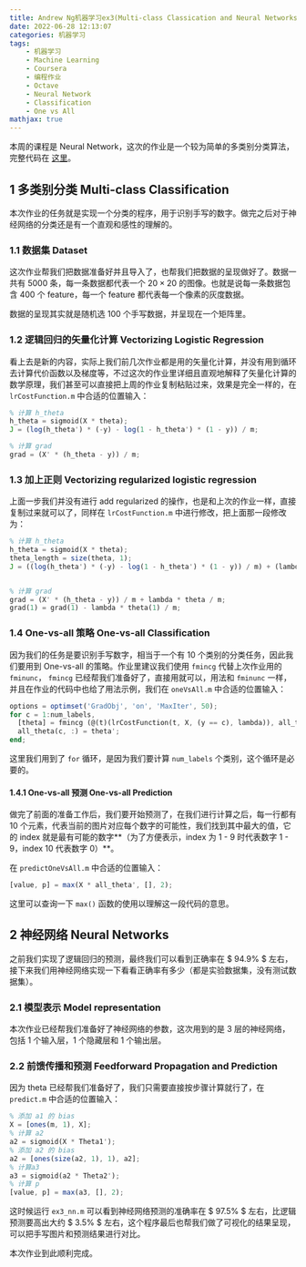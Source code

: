 ```yaml
---
title: Andrew Ng机器学习ex3(Multi-class Classication and Neural Networks)编程作业
date: 2022-06-28 12:13:07
categories: 机器学习
tags:
    - 机器学习
    - Machine Learning
    - Coursera
    - 编程作业
    - Octave
    - Neural Network
    - Classification
    - One vs All
mathjax: true
---
```


本周的课程是 Neural Network，这次的作业是一个较为简单的多类别分类算法，完整代码在 [这里](https://github.com/Jortana/coursera-machine-learning/tree/main/ex3-octave)。

<!-- more -->

## 1 多类别分类 Multi-class Classification

本次作业的任务就是实现一个分类的程序，用于识别手写的数字。做完之后对于神经网络的分类还是有一个直观和感性的理解的。

### 1.1 数据集 Dataset

这次作业帮我们把数据准备好并且导入了，也帮我们把数据的呈现做好了。数据一共有 5000 条，每一条数据都代表一个 $20 \times 20$ 的图像。也就是说每一条数据包含 400 个 feature，每一个 feature 都代表每一个像素的灰度数据。

数据的呈现其实就是随机选 100 个手写数据，并呈现在一个矩阵里。

### 1.2 逻辑回归的矢量化计算 Vectorizing Logistic Regression

看上去是新的内容，实际上我们前几次作业都是用的矢量化计算，并没有用到循环去计算代价函数以及梯度等，不过这次的作业里详细且直观地解释了矢量化计算的数学原理，我们甚至可以直接把上周的作业复制粘贴过来，效果是完全一样的，在 `lrCostFunction.m` 中合适的位置输入：

```Octave
% 计算 h_theta
h_theta = sigmoid(X * theta);
J = (log(h_theta') * (-y) - log(1 - h_theta') * (1 - y)) / m;

% 计算 grad
grad = (X' * (h_theta - y)) / m;
```

### 1.3 加上正则 Vectorizing regularized logistic regression

上面一步我们并没有进行 add regularized 的操作，也是和上次的作业一样，直接复制过来就可以了，同样在  `lrCostFunction.m` 中进行修改，把上面那一段修改为：

```Octave
% 计算 h_theta
h_theta = sigmoid(X * theta);
theta_length = size(theta, 1);
J = ((log(h_theta') * (-y) - log(1 - h_theta') * (1 - y)) / m) + (lambda * theta(2:theta_length)' * theta(2:theta_length) / (2 * m));


% 计算 grad
grad = (X' * (h_theta - y)) / m + lambda * theta / m;
grad(1) = grad(1) - lambda * theta(1) / m;
```

### 1.4 One-vs-all 策略 One-vs-all Classification

因为我们的任务是要识别手写数字，相当于一个有 10 个类别的分类任务，因此我们要用到 One-vs-all 的策略。作业里建议我们使用 `fmincg` 代替上次作业用的 `fminunc`， `fmincg` 已经帮我们准备好了，直接用就可以，用法和 `fminunc` 一样，并且在作业的代码中也给了用法示例，我们在 `oneVsAll.m` 中合适的位置输入：

```Octave
options = optimset('GradObj', 'on', 'MaxIter', 50);
for c = 1:num_labels,
  [theta] = fmincg (@(t)(lrCostFunction(t, X, (y == c), lambda)), all_theta(c, :)', options);
  all_theta(c, :) = theta';
end;
```

这里我们用到了 `for` 循环，是因为我们要计算 `num_labels` 个类别，这个循环是必要的。

#### 1.4.1 One-vs-all 预测 One-vs-all Prediction

做完了前面的准备工作后，我们要开始预测了，在我们进行计算之后，每一行都有 10 个元素，代表当前的图片对应每个数字的可能性，我们找到其中最大的值，它的 index 就是最有可能的数字**（为了方便表示，index 为 1 - 9 时代表数字 1 - 9，index 10 代表数字 0）**。

在 `predictOneVsAll.m` 中合适的位置输入：

```Octave
[value, p] = max(X * all_theta', [], 2);
```

这里可以查询一下 `max()` 函数的使用以理解这一段代码的意思。

## 2 神经网络 Neural Networks

之前我们实现了逻辑回归的预测，最终我们可以看到正确率在 $ 94.9\% $ 左右，接下来我们用神经网络实现一下看看正确率有多少（都是实验数据集，没有测试数据集）。

### 2.1 模型表示 Model representation

本次作业已经帮我们准备好了神经网络的参数，这次用到的是 3 层的神经网络，包括 1 个输入层，1 个隐藏层和 1 个输出层。

### 2.2 前馈传播和预测 Feedforward Propagation and Prediction

因为 theta 已经帮我们准备好了，我们只需要直接按步骤计算就行了，在 `predict.m` 中合适的位置输入：

```Octave
% 添加 a1 的 bias
X = [ones(m, 1), X];
% 计算 a2
a2 = sigmoid(X * Theta1');
% 添加 a2 的 bias
a2 = [ones(size(a2, 1), 1), a2];
% 计算a3
a3 = sigmoid(a2 * Theta2');
% 计算 p
[value, p] = max(a3, [], 2);
```

这时候运行 `ex3_nn.m` 可以看到神经网络预测的准确率在 $ 97.5\% $ 左右，比逻辑预测要高出大约 $ 3.5\% $ 左右，这个程序最后也帮我们做了可视化的结果呈现，可以把手写图片和预测结果进行对比。

本次作业到此顺利完成。
